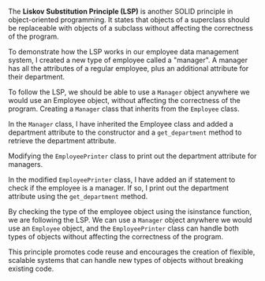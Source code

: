 The **Liskov Substitution Principle (LSP)** is another SOLID principle in object-oriented programming. It states that objects of a superclass should be replaceable with objects of a subclass without affecting the correctness of the program.

To demonstrate how the LSP works in our employee data management system, I created a new type of employee called a "manager". A manager has all the attributes of a regular employee, plus an additional attribute for their department.

To follow the LSP, we should be able to use a `Manager` object anywhere we would use an Employee object, without affecting the correctness of the program. Creating a `Manager` class that inherits from the `Employee` class.

In the `Manager` class, I have inherited the Employee class and added a department attribute to the constructor and a `get_department` method to retrieve the department attribute.

Modifying the `EmployeePrinter` class to print out the department attribute for managers.

In the modified `EmployeePrinter` class, I have added an if statement to check if the employee is a manager. If so, I print out the department attribute using the `get_department` method.

By checking the type of the employee object using the isinstance function, we are following the LSP. We can use a `Manager` object anywhere we would use an `Employee` object, and the `EmployeePrinter` class can handle both types of objects without affecting the correctness of the program.

This principle promotes code reuse and encourages the creation of flexible, scalable systems that can handle new types of objects without breaking existing code.